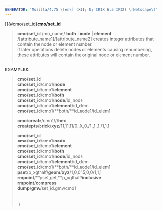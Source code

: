 ```yaml
---
GENERATOR: 'Mozilla/4.75 \[en\] (X11; U; IRIX 6.5 IP32) \[Netscape\]'
---
```


[]{#cmo/set_id}**cmo/set\_id**

> **cmo/set\_id** /mo\_name/ **both** | **node** | **element**
> /\[attribute\_name1\]/\[attribute\_name2\]
> creates integer attributes that contain the node or element number.\
> if later operations delete nodes or elements causing renumbering,
> these attributes will contain the original node or element number.\
>  

EXAMPLES:

> **cmo/set\_id**\
> **cmo/set\_id**/cmo1/**node**\
> **cmo/set\_id**/cmo1/**element**\
> **cmo/set\_id**/cmo1/**both**\
> **cmo/set\_id**/cmo1/**node**/id\_node\
> **cmo/set\_id**/cmo1/**element**/id\_elem\
> **cmo/set\_id**/cmo1/**both/**id\_node1/id\_elem1
>
> **cmo**/**create**/cmo1///**hex**\
> **createpts**/**brick**/**xyz**/11,11,11/0.,0.,0./1.,1.,1./1,1,1
>
> **cmo/set\_id**\
> **cmo/set\_id**/cmo1/**node**\
> **cmo/set\_id**/cmo1/**element**\
> **cmo/set\_id**/cmo1/**both**\
> **cmo/set\_id**/cmo1/**node**/id\_node\
> **cmo/set\_id**/cmo1/**element**/id\_elem\
> **cmo/set\_id**/cmo1/**both/**id\_node1/id\_elem1\
> **pset**/p\_xgthalf/**geom**/**xyz**/1,0,0/.5,0,0/1,1,1\
> **rmpoint**/**pset,get,**p\_xgthalf/**inclusive**\
> **rmpoint**/**compress**\
> **dump**/**gmv**/set\_id.gmv/cmo1\
>  \
>  \
>  \
>

